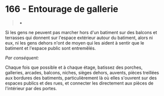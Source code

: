 # 166 - Entourage de gallerie

> *

Si les gens ne peuvent pas marcher hors d'un batiment sur des balcons et terrasses qui donnent sur l'espace extérieur autour du batiment, alors ni eux, ni les gens dehors n'ont de moyen qui les aident à sentir que le batiment et l'espace public sont entremêlés.

_Par conséquent:_

Chaque fois que possible et à chaque étage, batissez des porches, galleries, arcades, balcons, niches, sièges dehors, auvents, pièces treillées aux bordures des batiments, particulièrement là où elles s'ouvrent sur des espaces publics et des rues, et connecter les directement aux pièces de l'intérieur par des portes.
 
